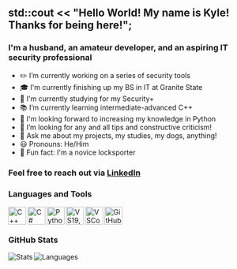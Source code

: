 ## std::cout << "Hello World! My name is Kyle! Thanks for being here!";
### I'm a husband, an amateur developer, and an aspiring IT security professional

- ✏️ I’m currently working on a series of security tools
- 🎓 I'm currently finishing up my BS in IT at Granite State
- 📖 I'm currently studying for my Security+
- 📚 I’m currently learning intermediate-advanced C++
- 📅 I'm looking forward to increasing my knowledge in Python
- 🔎 I’m looking for any and all tips and constructive criticism!
- 💬 Ask me about my projects, my studies, my dogs, anything!
- 😃 Pronouns: He/Him
- 🔐 Fun fact: I'm a novice locksporter

### Feel free to reach out via [LinkedIn](https://www.linkedin.com/in/kylenoel/)



### Languages and Tools

<img align="left" alt="C++" width="36px" src="https://user-images.githubusercontent.com/107530049/174661167-768e33c4-2ea5-460c-84d9-4498d27b45eb.svg" /> 
<img align="left" alt="C#" width="36px" src="https://user-images.githubusercontent.com/107530049/174661722-8eadc960-4709-48f7-a966-72fb5754e9d0.png" /> 
<img align="left" alt="Python" width="36px" src="https://user-images.githubusercontent.com/107530049/174661888-ebf3a6ea-cb30-459d-951c-98bd0f42e5e6.png" />
<img align="left" alt="VS19,22" width="36px" src="https://user-images.githubusercontent.com/107530049/174660588-516cebf4-b091-4b29-955b-6668ba610761.png" /> 
<img align="left" alt="VSCode" width="36px" src="https://user-images.githubusercontent.com/107530049/174661975-dcdbc732-394e-435a-9701-4f928fb43e96.png" /> 
<img align="left" alt="GitHub" width="36px" src="https://user-images.githubusercontent.com/107530049/174662365-a616d357-f351-4be8-811d-7c0cae7bcd09.png" />
<br />
<br />

### GitHub Stats

<img align="left" alt="Stats" src= "https://github-readme-stats.vercel.app/api?username=noel-kd&show_icons=true&hide=prs,contribs&theme=tokyonight" />
<img align="left" alt="Languages" src= "https://github-readme-stats.vercel.app/api/top-langs/?username=noel-kd&hide=cmake&theme=tokyonight&layout=compact" />

<br />

